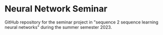 # Neural Network Seminar
GitHub repository for the seminar project in "sequence 2 sequence learning neural networks" during the summer semester 2023.
